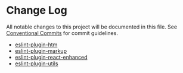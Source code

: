 # Change Log

All notable changes to this project will be documented in this file.
See [Conventional Commits](https://conventionalcommits.org) for commit guidelines.

- [eslint-plugin-htm](./packages/htm/CHANGELOG.md)
- [eslint-plugin-markup](./packages/markup/CHANGELOG.md)
- [eslint-plugin-react-enhanced](./packages/react-enhanced/CHANGELOG.md)
- [eslint-plugin-utils](./packages/utils/CHANGELOG.md)
